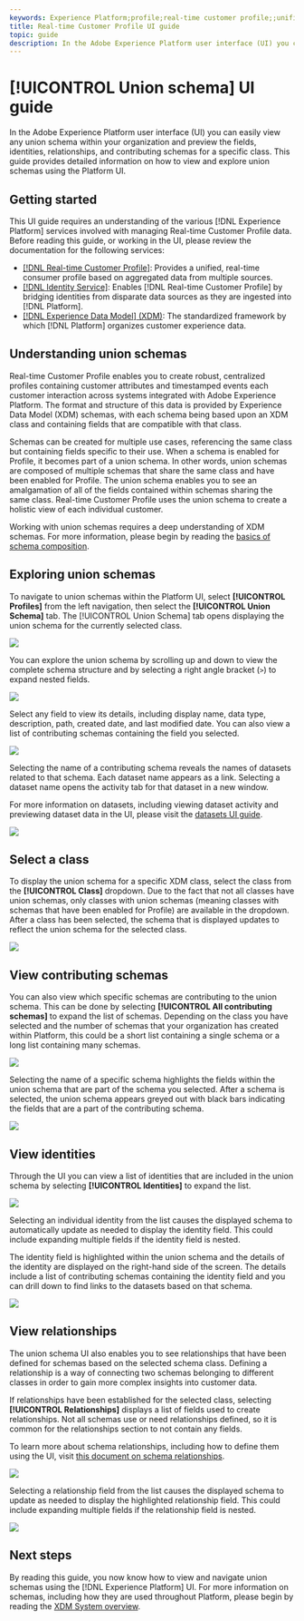 ```yaml
---
keywords: Experience Platform;profile;real-time customer profile;;unified profile;Unified Profile;unified;Profile;rtcp;enable profile;Enable profile;Union schema;UNION PROFILE;union profile
title: Real-time Customer Profile UI guide
topic: guide
description: In the Adobe Experience Platform user interface (UI) you can easily view any union schema within your organization and preview the fields, identities, relationships, and contributing schemas for a specific class. This guide provides detailed information on how to view and explore union schemas using the Platform UI.
---
```


# [!UICONTROL Union schema] UI guide

In the Adobe Experience Platform user interface (UI) you can easily view any union schema within your organization and preview the fields, identities, relationships, and contributing schemas for a specific class. This guide provides detailed information on how to view and explore union schemas using the Platform UI.

## Getting started

This UI guide requires an understanding of the various [!DNL Experience Platform] services involved with managing Real-time Customer Profile data. Before reading this guide, or working in the UI, please review the documentation for the following services:

* [[!DNL Real-time Customer Profile]](../home.md): Provides a unified, real-time consumer profile based on aggregated data from multiple sources.
* [[!DNL Identity Service]](../../identity-service/home.md): Enables [!DNL Real-time Customer Profile] by bridging identities from disparate data sources as they are ingested into [!DNL Platform].
* [[!DNL Experience Data Model] (XDM)](../../xdm/home.md): The standardized framework by which [!DNL Platform] organizes customer experience data.

## Understanding union schemas

Real-time Customer Profile enables you to create robust, centralized profiles containing customer attributes and timestamped events each customer interaction across systems integrated with Adobe Experience Platform. The format and structure of this data is provided by Experience Data Model (XDM) schemas, with each schema being based upon an XDM class and containing fields that are compatible with that class.

Schemas can be created for multiple use cases, referencing the same class but containing fields specific to their use. When a schema is enabled for Profile, it becomes part of a union schema. In other words, union schemas are composed of multiple schemas that share the same class and have been enabled for Profile. The union schema enables you to see an amalgamation of all of the fields contained within schemas sharing the same class. Real-time Customer Profile uses the union schema to create a holistic view of each individual customer.

Working with union schemas requires a deep understanding of XDM schemas. For more information, please begin by reading the [basics of schema composition](../../xdm/schema/composition.md).

## Exploring union schemas

To navigate to union schemas within the Platform UI, select **[!UICONTROL Profiles]** from the left navigation, then select the **[!UICONTROL Union Schema]** tab. The [!UICONTROL Union Schema] tab opens displaying the union schema for the currently selected class. 

![](../images/union-schema/union-schema-landing.png)

You can explore the union schema by scrolling up and down to view the complete schema structure and by selecting a right angle bracket (`>`) to expand nested fields.

![](../images/union-schema/union-schema-explore.png)

Select any field to view its details, including display name, data type, description, path, created date, and last modified date. You can also view a list of contributing schemas containing the field you selected.

![](../images/union-schema/union-schema-explore-field.png)

Selecting the name of a contributing schema reveals the names of datasets related to that schema. Each dataset name appears as a link. Selecting a dataset name opens the activity tab for that dataset in a new window.

For more information on datasets, including viewing dataset activity and previewing dataset data in the UI, please visit the [datasets UI guide](../../catalog/datasets/user-guide.md).

![](../images/union-schema/union-field-datasets.png)

## Select a class

To display the union schema for a specific XDM class, select the class from the **[!UICONTROL Class]** dropdown. Due to the fact that not all classes have union schemas, only classes with union schemas (meaning classes with schemas that have been enabled for Profile) are available in the dropdown. After a class has been selected, the schema that is displayed updates to reflect the union schema for the selected class. 

![](../images/union-schema/union-schema-class.png)

## View contributing schemas

You can also view which specific schemas are contributing to the union schema. This can be done by selecting **[!UICONTROL All contributing schemas]** to expand the list of schemas. Depending on the class you have selected and the number of schemas that your organization has created within Platform, this could be a short list containing a single schema or a long list containing many schemas.

![](../images/union-schema/union-schema-contributing-schemas.png)

Selecting the name of a specific schema highlights the fields within the union schema that are part of the schema you selected. After a schema is selected, the union schema appears greyed out with black bars indicating the fields that are a part of the contributing schema.

![](../images/union-schema/union-schema-select-schema.png)

## View identities

Through the UI you can view a list of identities that are included in the union schema by selecting **[!UICONTROL Identities]** to expand the list. 

![](../images/union-schema/union-schema-identities.png)

Selecting an individual identity from the list causes the displayed schema to automatically update as needed to display the identity field. This could include expanding multiple fields if the identity field is nested.

The identity field is highlighted within the union schema and the details of the identity are displayed on the right-hand side of the screen. The details include a list of contributing schemas containing the identity field and you can drill down to find links to the datasets based on that schema.  

![](../images/union-schema/union-schema-select-identity.png)

## View relationships

The union schema UI also enables you to see relationships that have been defined for schemas based on the selected schema class. Defining a relationship is a way of connecting two schemas belonging to different classes in order to gain more complex insights into customer data.

If relationships have been established for the selected class, selecting **[!UICONTROL Relationships]** displays a list of fields used to create relationships. Not all schemas use or need relationships defined, so it is common for the relationships section to not contain any fields.

To learn more about schema relationships, including how to define them using the UI, visit [this document on schema relationships](../../xdm/tutorials/relationship-ui.md).

![](../images/union-schema/union-schema-relationships.png)

Selecting a relationship field from the list causes the displayed schema to update as needed to display the highlighted relationship field. This could include expanding multiple fields if the relationship field is nested.

![](../images/union-schema/union-schema-select-relationship.png)

## Next steps

By reading this guide, you now know how to view and navigate union schemas using the [!DNL Experience Platform] UI. For more information on schemas, including how they are used throughout Platform, please begin by reading the [XDM System overview](../../xdm/home.md).
